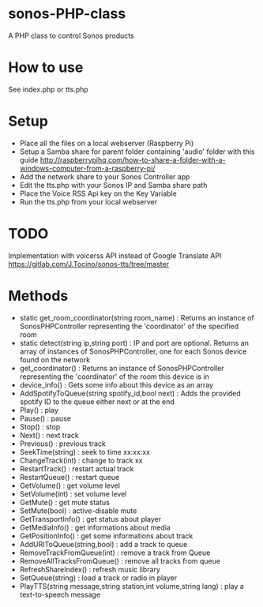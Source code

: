 sonos-PHP-class
=================

A PHP class to control Sonos products

How to use
==========

See index.php or tts.php


Setup
==========

* Place all the files on a local webserver (Raspberry Pi)
* Setup a Samba share for parent folder containing 'audio' folder with this guide http://raspberrypihq.com/how-to-share-a-folder-with-a-windows-computer-from-a-raspberry-pi/
* Add the network share to your Sonos Controller app
* Edit the tts.php with your Sonos IP and Samba share path
* Place the Voice RSS Api key on the Key Variable
* Run the tts.php from your local webserver

TODO
==========

Implementation with voicerss API instead of Google Translate API
https://gitlab.com/J.Tocino/sonos-tts/tree/master


Methods
==========

* static get_room_coordinator(string room_name) : Returns an instance of SonosPHPController representing the 'coordinator' of the specified room
* static detect(string ip,string port) : IP and port are optional. Returns an array of instances of SonosPHPController, one for each Sonos device found on the network
* get_coordinator() : Returns an instance of SonosPHPController representing the 'coordinator' of the room this device is in
* device_info() : Gets some info about this device as an array
* AddSpotifyToQueue(string spotify_id,bool next) : Adds the provided spotify ID to the queue either next or at the end
* Play() : play
* Pause() : pause
* Stop() : stop
* Next() : next track
* Previous() : previous track
* SeekTime(string) : seek to time xx:xx:xx
* ChangeTrack(int) : change to track xx
* RestartTrack() : restart actual track
* RestartQueue() : restart queue
* GetVolume() : get volume level
* SetVolume(int) : set volume level
* GetMute() : get mute status
* SetMute(bool) : active-disable mute
* GetTransportInfo() : get status about player
* GetMediaInfo() : get informations about media
* GetPositionInfo() : get some informations about track
* AddURIToQueue(string,bool) : add a track to queue
* RemoveTrackFromQueue(int) : remove a track from Queue
* RemoveAllTracksFromQueue() : remove all tracks from queue
* RefreshShareIndex() : refresh music library
* SetQueue(string) : load a track or radio in player
* PlayTTS(string message,string station,int volume,string lang) : play a text-to-speech message
